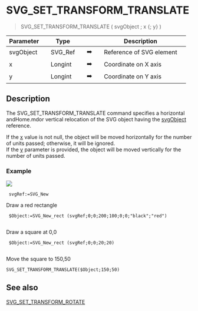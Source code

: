 <!-- SVG_SET_TRANSFORM_TRANSLATE ( objectID ; Param_2 ; Param_3 )
 -> objectID (Text)
 -> Param_2 (Real)
 -> Param_3 (Real)-->
# SVG_SET_TRANSFORM_TRANSLATE

> SVG_SET_TRANSFORM_TRANSLATE ( svgObject ; x {; y} )

| Parameter |     | Type |     |     |     | Description |     |
| --- | --- | --- | --- | --- | --- | --- | --- |
| svgObject |     | SVG_Ref |     | ➡️ |     | Reference of SVG element |     |
| x   |     | Longint |     | ➡️ |     | Coordinate on X axis |     |
| y   |     | Longint |     | ➡️ |     | Coordinate on Y axis |     |

## Description

The SVG_SET_TRANSFORM_TRANSLATE command specifies a horizontal andHome.mdor vertical relocation of the SVG object having the [svgObject](# "Reference of SVG element") reference.

If the [x](# "Coordinate on X axis") value is not null, the object will be moved horizontally for the number of units passed; otherwise, it will be ignored.  
If the [y](# "Coordinate on Y axis") parameter is provided, the object will be moved vertically for the number of units passed.

### Example  

![](..Home.md..Home.mdpictureHome.md194400Home.mdpict194400.en.png)

```4d
 svgRef:=SVG_New  
```

Draw a red rectangle  

```4d
 $Object:=SVG_New_rect (svgRef;0;0;200;100;0;0;"black";"red")  
  
```

Draw a square at 0,0  

```4d
 $Object:=SVG_New_rect (svgRef;0;0;20;20)  
  
```

Move the square to 150,50  

```4d
SVG_SET_TRANSFORM_TRANSLATE($Object;150;50)

```

## See also

[SVG_SET_TRANSFORM_ROTATE](SVG_SET_TRANSFORM_ROTATE.md)
